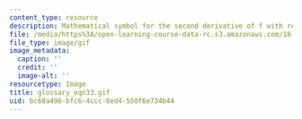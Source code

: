 ```yaml
---
content_type: resource
description: Mathematical symbol for the second derivative of f with respect to x
file: /media/https%3A/open-learning-course-data-rc.s3.amazonaws.com/18-013a-calculus-with-applications-spring-2005/bc68a496bfc64ccc8ed4550f6e734b44_glossary_eqn33.gif
file_type: image/gif
image_metadata:
  caption: ''
  credit: ''
  image-alt: ''
resourcetype: Image
title: glossary_eqn33.gif
uid: bc68a496-bfc6-4ccc-8ed4-550f6e734b44
---
```

